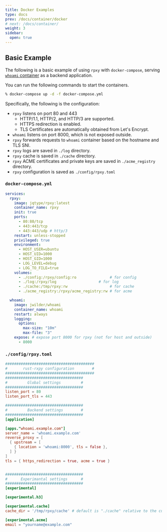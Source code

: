 ```yaml
---
title: Docker Examples
type: docs
prev: /docs/container/docker
# next: /docs/container/
weight: 3
sidebar:
  open: true
---
```


## Basic Example

The following is a basic example of using `rpxy` with `docker-compose`, serving [`whoami` container](https://github.com/jwilder/whoami) as a backend application.

You can run the following commands to start the containers.

```bash
% docker-compose up -d -f docker-compose.yml
```

Specifically, the following is the configuration:

- `rpxy` listens on port 80 and 443
  - HTTP/1.1, HTTP/2, and HTTP/3 are supported.
  - HTTPS redirection is enabled.
  - TLS Certificates are automatically obtained from Let's Encrypt.
- `whoami` listens on port 8000, which is not exposed outside.
- `rpxy` forwards requests to `whoami` container based on the hostname and TLS SNI.
- `rpxy` logs are saved in `./log` directory.
- `rpxy` cache is saved in `./cache` directory.
- `rpxy` ACME certificates and private keys are saved in `./acme_registry` directory.
- `rpxy` configuration is saved as `./config/rpxy.toml`

### `docker-compose.yml`

```yaml:docker-compose.yml
services:
  rpxy:
    image: jqtype/rpxy:latest
    container_name: rpxy
    init: true
    ports:
      - 80:80/tcp
      - 443:443/tcp
      - 443:443/udp # http/3
    restart: unless-stopped
    privileged: true
    environment:
      - HOST_USER=ubuntu
      - HOST_UID=1000
      - HOST_GID=1000
      - LOG_LEVEL=debug
      - LOG_TO_FILE=true
    volumes:
      - ./config:/rpxy/config:ro               # for config
      - ./log:/rpxy/log                   # for log
      - ./cache:/tmp/rpxy:rw                   # for cache
      - ./acme_registry:/rpxy/acme_registry:rw # for acme

  whoami:
    image: jwilder/whoami
    container_name: whoami
    restart: always
    logging:
      options:
        max-size: "10m"
        max-file: "3"
    expose: # expose port 8000 for rpxy (not for host and outside)
      - 8000
```

### `./config/rpxy.toml`

```toml:./config/rpxy.toml
########################################
#       rust-rxpy configuration        #
########################################
###################################
#         Global settings         #
###################################
listen_port = 80
listen_port_tls = 443

###################################
#         Backend settings        #
###################################
[application]

[apps."whoami.example.com"]
server_name = 'whoami.example.com'
reverse_proxy = [
  { upstream = [
    { location = 'whoami:8000', tls = false },
  ] }
]
tls = { https_redirection = true, acme = true }


###################################
#      Experimantal settings      #
###################################
[experimental]

[experimental.h3]

[experimental.cache]
cache_dir = '/tmp/rpxy/cache' # default is "./cache" relative to the current working directory

[experimental.acme]
email = "yourname@example.com"
```
